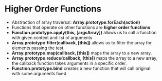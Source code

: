 # Higher Order Functions
- Abstraction of array traversal: **Array.prototype.forEach(action)**
- Functions that operate on other functions are __higher order functions__
- **Function.prototype.apply(this, [argsArray])** allows us to call a function
  with given context and list of arguments
- **Array.prototype.filter(callback, [this])** allows us to filter the array for elements passing the test.
- **Array.prototype.map(callback, [this])** maps the array to a new array.
- **Array.prototype.reduce(callback, [this])** maps the array to a new array,
  the callback function takes arguments in a specific order.
- **Function.prototype.bind** creates a new function that will call original with some arguments fixed.

